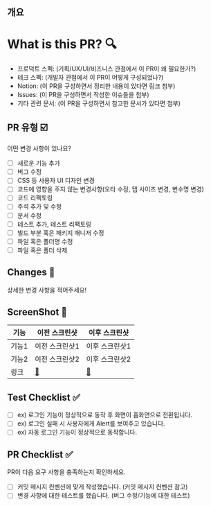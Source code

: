 ## 개요
<!---- 변경 사항 및 관련 이슈에 대해 간단하게 작성해주세요. 어떻게보다 무엇을 왜 수정했는지 설명해주세요. -->

<!---- Resolves: #(Isuue Number) -->

# What is this PR? 🔍
- 프로덕트 스펙: (기획/UX/UI/비즈니스 관점에서 이 PR이 왜 필요한가?)
- 테크 스펙: (개발자 관점에서 이 PR이 어떻게 구성되었나?)
- Notion: (이 PR을 구성하면서 정리한 내용이 있다면 링크 첨부)
- Issues: (이 PR을 구성하면서 작성한 이슈들을 첨부)
- 기타 관련 문서: (이 PR을 구성하면서 참고한 문서가 있다면 첨부)

## PR 유형 ☑️
어떤 변경 사항이 있나요?

- [ ] 새로운 기능 추가
- [ ] 버그 수정
- [ ] CSS 등 사용자 UI 디자인 변경
- [ ] 코드에 영향을 주지 않는 변경사항(오타 수정, 탭 사이즈 변경, 변수명 변경)
- [ ] 코드 리팩토링
- [ ] 주석 추가 및 수정
- [ ] 문서 수정
- [ ] 테스트 추가, 테스트 리팩토링
- [ ] 빌드 부분 혹은 패키지 매니저 수정
- [ ] 파일 혹은 폴더명 수정
- [ ] 파일 혹은 폴더 삭제

## Changes 📝
상세한 변경 사항을 적어주세요!

## ScreenShot 📸
| 기능 | 이전 스크린샷 | 이후 스크린샷 |
|-------|-------|-------|
| 기능1 | 이전 스크린샷1 | 이후 스크린샷1 |
| 기능2 | 이전 스크린샷2 | 이후 스크린샷2 |
| 링크 | [📎]() | [📎]() |

## Test Checklist ✅
- [ ] ex) 로그인 기능이 정상적으로 동작 후 화면이 홈화면으로 전환됩니다.
- [ ] ex) 로그인 실패 시 사용자에게 Alert를 보여주고 있습니다.
- [ ] ex) 자동 로그인 기능이 정상적으로 동작합니다.

## PR Checklist ✅
PR이 다음 요구 사항을 충족하는지 확인하세요.

- [ ] 커밋 메시지 컨벤션에 맞게 작성했습니다. (커밋 메시지 컨벤션 참고)
- [ ] 변경 사항에 대한 테스트를 했습니다. (버그 수정/기능에 대한 테스트)
